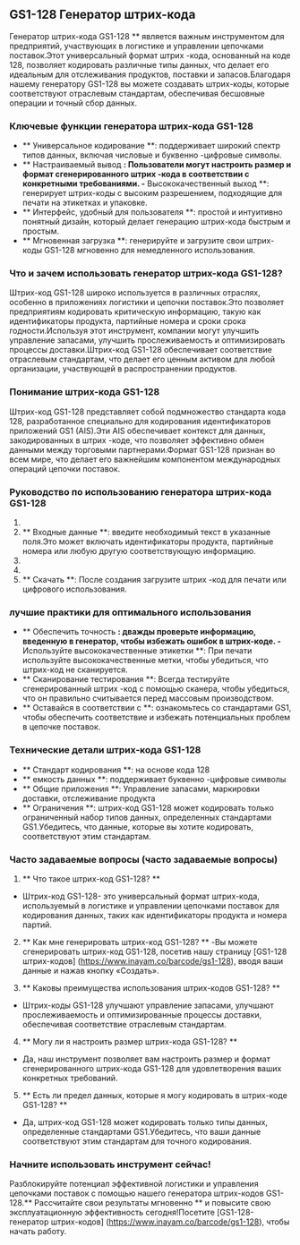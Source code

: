 ## GS1-128 Генератор штрих-кода

Генератор штрих-кода GS1-128 ** является важным инструментом для предприятий, участвующих в логистике и управлении цепочками поставок.Этот универсальный формат штрих -кода, основанный на коде 128, позволяет кодировать различные типы данных, что делает его идеальным для отслеживания продуктов, поставки и запасов.Благодаря нашему генератору GS1-128 вы можете создавать штрих-коды, которые соответствуют отраслевым стандартам, обеспечивая бесшовные операции и точный сбор данных.

### Ключевые функции генератора штрих-кода GS1-128
- ** Универсальное кодирование **: поддерживает широкий спектр типов данных, включая числовые и буквенно -цифровые символы.
- ** Настраиваемый вывод **: Пользователи могут настроить размер и формат сгенерированного штрих -кода в соответствии с конкретными требованиями.
-** Высококачественный выход **: генерирует штрих-коды с высоким разрешением, подходящие для печати на этикетках и упаковке.
- ** Интерфейс, удобный для пользователя **: простой и интуитивно понятный дизайн, который делает генерацию штрих-кода быстрым и простым.
- ** Мгновенная загрузка **: генерируйте и загрузите свои штрих-коды GS1-128 мгновенно для немедленного использования.

### Что и зачем использовать генератор штрих-кода GS1-128?
Штрих-код GS1-128 широко используется в различных отраслях, особенно в приложениях логистики и цепочки поставок.Это позволяет предприятиям кодировать критическую информацию, такую ​​как идентификаторы продукта, партийные номера и сроки срока годности.Используя этот инструмент, компании могут улучшить управление запасами, улучшить прослеживаемость и оптимизировать процессы доставки.Штрих-код GS1-128 обеспечивает соответствие отраслевым стандартам, что делает его ценным активом для любой организации, участвующей в распространении продуктов.

### Понимание штрих-кода GS1-128
Штрих-код GS1-128 представляет собой подмножество стандарта кода 128, разработанное специально для кодирования идентификаторов приложений GS1 (AIS).Эти AIS обеспечивает контекст для данных, закодированных в штрих -коде, что позволяет эффективно обмен данными между торговыми партнерами.Формат GS1-128 признан во всем мире, что делает его важнейшим компонентом международных операций цепочки поставок.

### Руководство по использованию генератора штрих-кода GS1-128
1.
2. ** Входные данные **: введите необходимый текст в указанные поля.Это может включать идентификаторы продукта, партийные номера или любую другую соответствующую информацию.
3.
4.
5. ** Скачать **: После создания загрузите штрих -код для печати или цифрового использования.

### лучшие практики для оптимального использования
- ** Обеспечить точность **: дважды проверьте информацию, введенную в генератор, чтобы избежать ошибок в штрих-коде.
-** Используйте высококачественные этикетки **: При печати используйте высококачественные метки, чтобы убедиться, что штрих-код не сканируется.
- ** Сканирование тестирования **: Всегда тестируйте сгенерированный штрих -код с помощью сканера, чтобы убедиться, что он правильно считывается перед массовым производством.
- ** Оставайся в соответствии с **: ознакомьтесь со стандартами GS1, чтобы обеспечить соответствие и избежать потенциальных проблем в цепочке поставок.

### Технические детали штрих-кода GS1-128
- ** Стандарт кодирования **: на основе кода 128
- ** емкость данных **: поддерживает буквенно -цифровые символы
- ** Общие приложения **: Управление запасами, маркировки доставки, отслеживание продукта
- ** Ограничения **: штрих-код GS1-128 может кодировать только ограниченный набор типов данных, определенных стандартами GS1.Убедитесь, что данные, которые вы хотите кодировать, соответствуют этим стандартам.

### Часто задаваемые вопросы (часто задаваемые вопросы)

1. ** Что такое штрих-код GS1-128? **
- Штрих-код GS1-128- это универсальный формат штрих-кода, используемый в логистике и управлении цепочками поставок для кодирования данных, таких как идентификаторы продукта и номера партий.

2. ** Как мне генерировать штрих-код GS1-128? **
-Вы можете сгенерировать штрих-код GS1-128, посетив нашу страницу [GS1-128 штрих-кодов] (https://www.inayam.co/barcode/gs1-128), вводя ваши данные и нажав кнопку «Создать».

3. ** Каковы преимущества использования штрих-кодов GS1-128? **
- Штрих-коды GS1-128 улучшают управление запасами, улучшают прослеживаемость и оптимизированные процессы доставки, обеспечивая соответствие отраслевым стандартам.

4. ** Могу ли я настроить размер штрих-кода GS1-128? **
- Да, наш инструмент позволяет вам настроить размер и формат сгенерированного штрих-кода GS1-128 для удовлетворения ваших конкретных требований.

5. ** Есть ли предел данных, которые я могу кодировать в штрих-коде GS1-128? **
- Да, штрих-код GS1-128 может кодировать только типы данных, определенные стандартами GS1.Убедитесь, что ваши данные соответствуют этим стандартам для точного кодирования.

### Начните использовать инструмент сейчас!
Разблокируйте потенциал эффективной логистики и управления цепочками поставок с помощью нашего генератора штрих-кодов GS1-128.** Рассчитайте свои результаты мгновенно ** и повысите свою эксплуатационную эффективность сегодня!Посетите [GS1-128-генератор штрих-кодов] (https://www.inayam.co/barcode/gs1-128), чтобы начать работу.